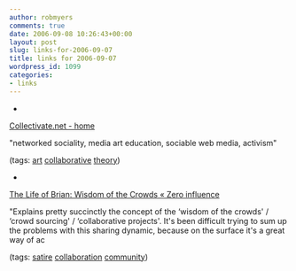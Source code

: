 ```yaml
---
author: robmyers
comments: true
date: 2006-09-08 10:26:43+00:00
layout: post
slug: links-for-2006-09-07
title: links for 2006-09-07
wordpress_id: 1099
categories:
- links
---
```


  

  *   


[Collectivate.net - home](http://collectivate.net/)

  


"networked sociality, media art education, sociable web media, activism"

  


(tags: [art](http://del.icio.us/robmyers/art) [collaborative](http://del.icio.us/robmyers/collaborative) [theory](http://del.icio.us/robmyers/theory))

  

  

  *   


[The Life of Brian: Wisdom of the Crowds « Zero influence](http://zeroinfluence.wordpress.com/2006/09/07/the-life-of-brian-wisdom-of-the-crowds/)

  


"Explains pretty succinctly the concept of the ‘wisdom of the crowds' / ‘crowd sourcing' / ‘collaborative projects'. It's been difficult trying to sum up the problems with this sharing dynamic, because on the surface it's a great way of ac

  


(tags: [satire](http://del.icio.us/robmyers/satire) [collaboration](http://del.icio.us/robmyers/collaboration) [community](http://del.icio.us/robmyers/community))

  

  
  


